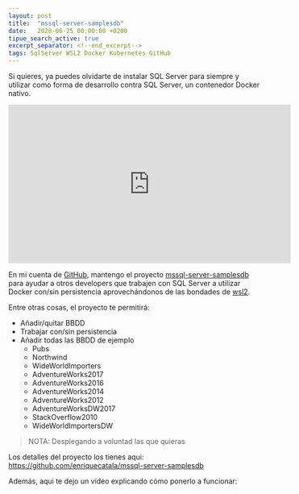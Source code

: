 ```yaml
---
layout: post
title:  "mssql-server-samplesdb"
date:   2020-06-25 00:00:00 +0200
tipue_search_active: true
excerpt_separator: <!--end_excerpt-->
tags: SqlServer WSL2 Docker Kubernetes GitHub
---
```


Si quieres, ya puedes olvidarte de instalar SQL Server para siempre y utilizar como forma de desarrollo contra SQL Server, un contenedor Docker nativo. 

<iframe width="560" height="315" src="https://www.youtube.com/embed/ULL5nntWn1A" frameborder="0" allow="accelerometer; autoplay; encrypted-media; gyroscope; picture-in-picture" allowfullscreen></iframe>

En mi cuenta de [GitHub](https://github.com/enriquecatala/), mantengo el proyecto  [mssql-server-samplesdb](https://github.com/enriquecatala/mssql-server-samplesdb) para ayudar a otros developers que trabajen con SQL Server a utilizar Docker con/sin persistencia aprovechándonos de las bondades de [wsl2](https://devblogs.microsoft.com/commandline/wsl2-will-be-generally-available-in-windows-10-version-2004/). 


<!--end_excerpt-->

Entre otras cosas, el proyecto te permitirá:
- Añadir/quitar BBDD
- Trabajar con/sin persistencia
- Añadir todas las BBDD de ejemplo
  - Pubs
  - Northwind
  - WideWorldImporters
  - AdventureWorks2017
  - AdventureWorks2016
  - AdventureWorks2014
  - AdventureWorks2012
  - AdventureWorksDW2017
  - StackOverflow2010
  - WideWorldImportersDW
>NOTA: Desplegando a voluntad las que quieras

Los detalles del proyecto los tienes aqui: https://github.com/enriquecatala/mssql-server-samplesdb 

Además, aqui te dejo un vídeo explicando cómo ponerlo a funcionar:



